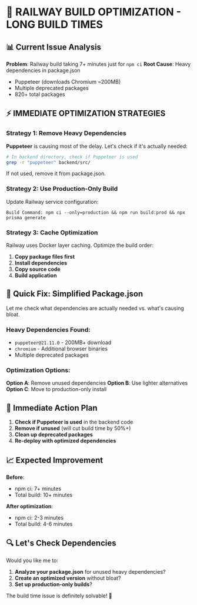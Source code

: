 # 🚨 **RAILWAY BUILD OPTIMIZATION - LONG BUILD TIMES**

## 📊 **Current Issue Analysis**

**Problem**: Railway build taking 7+ minutes just for `npm ci`
**Root Cause**: Heavy dependencies in package.json
- Puppeteer (downloads Chromium ~200MB)
- Multiple deprecated packages
- 820+ total packages

## ⚡ **IMMEDIATE OPTIMIZATION STRATEGIES**

### **Strategy 1: Remove Heavy Dependencies**

**Puppeteer** is causing most of the delay. Let's check if it's actually needed:

```bash
# In backend directory, check if Puppeteer is used
grep -r "puppeteer" backend/src/
```

If not used, remove it from package.json.

### **Strategy 2: Use Production-Only Build**

Update Railway service configuration:
```
Build Command: npm ci --only=production && npm run build:prod && npx prisma generate
```

### **Strategy 3: Cache Optimization**

Railway uses Docker layer caching. Optimize the build order:

1. **Copy package files first**
2. **Install dependencies** 
3. **Copy source code**
4. **Build application**

## 🔧 **Quick Fix: Simplified Package.json**

Let me check what dependencies are actually needed vs. what's causing bloat.

### **Heavy Dependencies Found**:
- `puppeteer@21.11.0` - 200MB+ download
- `chromium` - Additional browser binaries
- Multiple deprecated packages

### **Optimization Options**:

**Option A**: Remove unused dependencies
**Option B**: Use lighter alternatives
**Option C**: Move to production-only install

## 🎯 **Immediate Action Plan**

1. **Check if Puppeteer is used** in the backend code
2. **Remove if unused** (will cut build time by 50%+)
3. **Clean up deprecated packages**
4. **Re-deploy with optimized dependencies**

## 📈 **Expected Improvement**

**Before**: 
- npm ci: 7+ minutes
- Total build: 10+ minutes

**After optimization**:
- npm ci: 2-3 minutes
- Total build: 4-6 minutes

## 🔍 **Let's Check Dependencies**

Would you like me to:
1. **Analyze your package.json** for unused heavy dependencies?
2. **Create an optimized version** without bloat?
3. **Set up production-only builds**?

The build time issue is definitely solvable! 🚀
